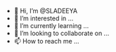 - 👋 Hi, I’m @SLADEEYA
- 👀 I’m interested in ...
- 🌱 I’m currently learning ...
- 💞️ I’m looking to collaborate on ...
- 📫 How to reach me ...

<!---
SLADEEYA/SLADEEYA is a ✨ special ✨ repository because its `README.md` (this file) appears on your GitHub profile.
You can click the Preview link to take a look at your changes.
--->
